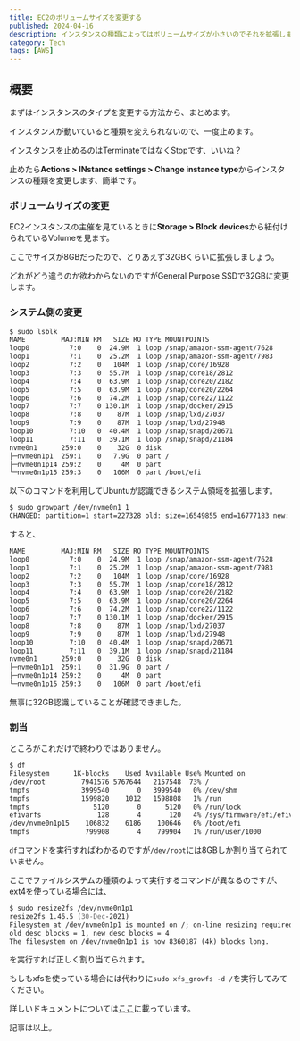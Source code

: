```yaml
---
title: EC2のボリュームサイズを変更する　 
published: 2024-04-16
description: インスタンスの種類によってはボリュームサイズが小さいのでそれを拡張します
category: Tech
tags: [AWS]
---
```


## 概要

まずはインスタンスのタイプを変更する方法から、まとめます。

インスタンスが動いていると種類を変えられないので、一度止めます。

インスタンスを止めるのはTerminateではなくStopです、いいね？

止めたら**Actions > INstance settings > Change instance type**からインスタンスの種類を変更します、簡単です。

### ボリュームサイズの変更

EC2インスタンスの主催を見ているときに**Storage > Block devices**から紐付けられているVolumeを見ます。

ここでサイズが8GBだったので、とりあえず32GBくらいに拡張しましょう。

どれがどう違うのか欲わからないのですがGeneral Purpose SSDで32GBに変更します。

### システム側の変更

```zsh
$ sudo lsblk
NAME         MAJ:MIN RM   SIZE RO TYPE MOUNTPOINTS
loop0          7:0    0  24.9M  1 loop /snap/amazon-ssm-agent/7628
loop1          7:1    0  25.2M  1 loop /snap/amazon-ssm-agent/7983
loop2          7:2    0   104M  1 loop /snap/core/16928
loop3          7:3    0  55.7M  1 loop /snap/core18/2812
loop4          7:4    0  63.9M  1 loop /snap/core20/2182
loop5          7:5    0  63.9M  1 loop /snap/core20/2264
loop6          7:6    0  74.2M  1 loop /snap/core22/1122
loop7          7:7    0 130.1M  1 loop /snap/docker/2915
loop8          7:8    0    87M  1 loop /snap/lxd/27037
loop9          7:9    0    87M  1 loop /snap/lxd/27948
loop10         7:10   0  40.4M  1 loop /snap/snapd/20671
loop11         7:11   0  39.1M  1 loop /snap/snapd/21184
nvme0n1      259:0    0    32G  0 disk 
├─nvme0n1p1  259:1    0   7.9G  0 part /
├─nvme0n1p14 259:2    0     4M  0 part 
└─nvme0n1p15 259:3    0   106M  0 part /boot/efi
```

以下のコマンドを利用してUbuntuが認識できるシステム領域を拡張します。

```zsh
$ sudo growpart /dev/nvme0n1 1
CHANGED: partition=1 start=227328 old: size=16549855 end=16777183 new: size=66881503 end=67108831
```

すると、

```zsh
NAME         MAJ:MIN RM   SIZE RO TYPE MOUNTPOINTS
loop0          7:0    0  24.9M  1 loop /snap/amazon-ssm-agent/7628
loop1          7:1    0  25.2M  1 loop /snap/amazon-ssm-agent/7983
loop2          7:2    0   104M  1 loop /snap/core/16928
loop3          7:3    0  55.7M  1 loop /snap/core18/2812
loop4          7:4    0  63.9M  1 loop /snap/core20/2182
loop5          7:5    0  63.9M  1 loop /snap/core20/2264
loop6          7:6    0  74.2M  1 loop /snap/core22/1122
loop7          7:7    0 130.1M  1 loop /snap/docker/2915
loop8          7:8    0    87M  1 loop /snap/lxd/27037
loop9          7:9    0    87M  1 loop /snap/lxd/27948
loop10         7:10   0  40.4M  1 loop /snap/snapd/20671
loop11         7:11   0  39.1M  1 loop /snap/snapd/21184
nvme0n1      259:0    0    32G  0 disk 
├─nvme0n1p1  259:1    0  31.9G  0 part /
├─nvme0n1p14 259:2    0     4M  0 part 
└─nvme0n1p15 259:3    0   106M  0 part /boot/efi
```

無事に32GB認識していることが確認できました。

### 割当

ところがこれだけで終わりではありません。

```zsh
$ df
Filesystem      1K-blocks    Used Available Use% Mounted on
/dev/root         7941576 5767644   2157548  73% /
tmpfs             3999540       0   3999540   0% /dev/shm
tmpfs             1599820    1012   1598808   1% /run
tmpfs                5120       0      5120   0% /run/lock
efivarfs              128       4       120   4% /sys/firmware/efi/efivars
/dev/nvme0n1p15    106832    6186    100646   6% /boot/efi
tmpfs              799908       4    799904   1% /run/user/1000
```

`df`コマンドを実行すればわかるのですが`/dev/root`には8GBしか割り当てられていません。

ここでファイルシステムの種類のよって実行するコマンドが異なるのですが、ext4を使っている場合には、

```zsh
$ sudo resize2fs /dev/nvme0n1p1
resize2fs 1.46.5 (30-Dec-2021)
Filesystem at /dev/nvme0n1p1 is mounted on /; on-line resizing required
old_desc_blocks = 1, new_desc_blocks = 4
The filesystem on /dev/nvme0n1p1 is now 8360187 (4k) blocks long.
```

を実行すれば正しく割り当てられます。

もしもxfsを使っている場合には代わりに`sudo xfs_growfs -d /`を実行してみてください。

詳しいドキュメントについては[ここ](https://docs.aws.amazon.com/ebs/latest/userguide/recognize-expanded-volume-linux.html)に載っています。

記事は以上。